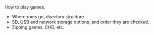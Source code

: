 How to play games.

* Where roms go, directory structure.
* SD, USB and network storage options, and order they are checked.
* Zipping games, CHD, etc.

